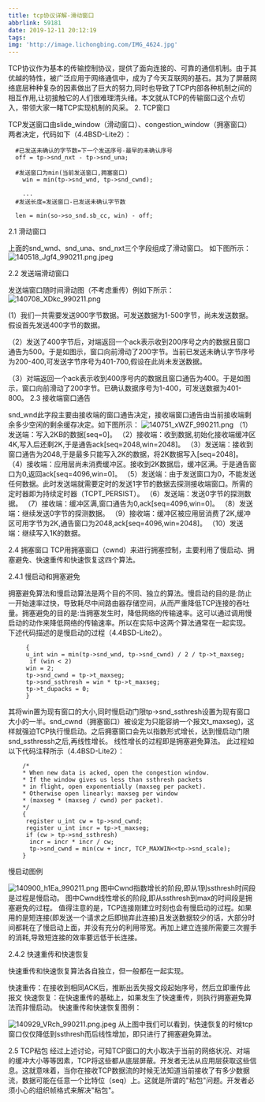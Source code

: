 ```yaml
---
title: tcp协议详解-滑动窗口
abbrlink: 59181
date: 2019-12-11 20:12:19
tags:
img: 'http://image.lichongbing.com/IMG_4624.jpg'
---
```

TCP协议作为基本的传输控制协议，提供了面向连接的、可靠的通信机制。由于其优越的特性，被广泛应用于网络通信中，成为了今天互联网的基石。其为了屏蔽网络底层种种复杂的因素做出了巨大的努力,同时也导致了TCP内部各种机制之间的相互作用,让初接触它的人们很难理清头绪。本文就从TCP的传输窗口这个点切入，带领大家一睹TCP实现机制的风采。
2. TCP窗口

TCP发送窗口由slide_window（滑动窗口）、congestion_window（拥塞窗口）两者决定，代码如下（4.4BSD-Lite2）：

      #已发送未确认的字节数=下一个发送序号-最早的未确认序号
      off = tp->snd_nxt - tp->snd_una;
     
      #发送窗口为min(当前发送窗口,拥塞窗口)
        win = min(tp->snd_wnd, tp->snd_cwnd);
      
        ...
      #发送长度=发送窗口-已发送未确认字节数
    
      len = min(so->so_snd.sb_cc, win) - off;

2.1 滑动窗口

上面的snd_wnd、snd_una、snd_nxt三个字段组成了滑动窗口。 如下图所示：
![140518_Jgf4_990211.png.jpeg](https://image.lichongbing.com/static/26649e5da9909107782cb15cc3bab96b.jpeg)

2.2 发送端滑动窗口

发送端窗口随时间滑动图（不考虑重传）例如下所示：
![140708_XDkc_990211.png](https://image.lichongbing.com/static/9ba38aca6ff33aa21f54a86172904598.png)


(1）我们一共需要发送900字节数据。可发送数据为1-500字节，尚未发送数据。假设首先发送400字节的数据。

（2）发送了400字节后，对端返回一个ack表示收到200序号之内的数据且窗口通告为500。于是如图示，窗口向前滑动了200字节。当前已发送未确认字节序号为200-400,可发送字节序号为401-700,假设在此尚未发送数据。

（3）对端返回一个ack表示收到400序号内的数据且窗口通告为400。于是如图示，窗口向前滑动了200字节。已确认数据序号为1-400，可发送数据为401-800。
2.3 接收端窗口通告

snd_wnd此字段主要由接收端的窗口通告决定，接收端窗口通告由当前接收端剩余多少空闲的剩余缓存决定。如下图所示：
![140751_xWZF_990211.png](https://image.lichongbing.com/static/1dac3526be629241def321289f06530b.png)
（1）发送端：写入2KB的数据[seq=0]。
（2）接收端：收到数据,初始化接收端缓冲区4K,写入后还剩2K,于是通告ack[seq=2048,win=2048]。
（3）发送端：接收到窗口通告为2048,于是最多只能写入2K的数据，将2K数据写入[seq=2048]。
（4）接收端：应用层尚未消费缓冲区。接收到2K数据后，缓冲区满。于是通告窗口为0,返回ack[seq=4096,win=0]。
（5）发送端：由于发送窗口为0，不能发送任何数据。此时发送端就需要定时的发送1字节的数据去探测接收端窗口。所需的定时器即为持续定时器（TCPT_PERSIST）。
（6）发送端：发送0字节的探测数据。
（7）接收端：缓冲区满,窗口通告为0,ack[seq=4096,win=0]。
（8）发送端：继续发送0字节的探测数据。
（9）接收端：缓冲区被应用层消费了2K,缓冲区可用字节为2K,通告窗口为2048,ack[seq=4096,win=2048]。
（10）发送端：继续写入1K的数据。

2.4 拥塞窗口
TCP用拥塞窗口（cwnd）来进行拥塞控制，主要利用了慢启动、拥塞避免、快速重传和快速恢复这四个算法。

2.4.1 慢启动和拥塞避免

拥塞避免算法和慢启动算法是两个目的不同、独立的算法。慢启动的目的是:防止一开始速率过快，导致耗尽中间路由器存储空间，从而严重降低TCP连接的吞吐量。拥塞避免的目的是:当拥塞发生时，降低网络的传输速率。这可以通过调用慢启动的动作来降低网络的传输速率。所以在实际中这两个算法通常在一起实现。
下述代码描述的是慢启动的过程（4.4BSD-Lite2）。

         {
         u_int win = min(tp->snd_wnd, tp->snd_cwnd) / 2 / tp->t_maxseg;
          if (win < 2)
         win = 2;
         tp->snd_cwnd = tp->t_maxseg;
         tp->snd_ssthresh = win * tp->t_maxseg;
         tp->t_dupacks = 0;
         }

其将win置为现有窗口的大小,同时慢启动门限tp->snd_ssthresh设置为现有窗口大小的一半。snd_cwnd（拥塞窗口）被设定为只能容纳一个报文t_maxseg)，这样就强迫TCP执行慢启动。之后拥塞窗口会先以指数形式增长，达到慢启动门限snd_ssthressh之后,再线性增长。
线性增长的过程即是拥塞避免算法。
此过程如以下代码注释所示（4.4BSD-Lite2）：


        /*
        * When new data is acked, open the congestion window.
        * If the window gives us less than ssthresh packets
        * in flight, open exponentially (maxseg per packet).
        * Otherwise open linearly: maxseg per window
        * (maxseg * (maxseg / cwnd) per packet).
        */
        {
         register u_int cw = tp->snd_cwnd;
         register u_int incr = tp->t_maxseg;
         if (cw > tp->snd_ssthresh)
          incr = incr * incr / cw;
          tp->snd_cwnd = min(cw + incr, TCP_MAXWIN<<tp->snd_scale);
        }
慢启动图例

![140900_h1Ea_990211.png](https://image.lichongbing.com/static/0c868f962bfca16830631f55f4087462.png)
图中Cwnd指数增长的阶段,即从1到ssthresh时间段是过程是慢启动。
图中Cwnd线性增长的阶段,即从ssthresh到max的时间段是拥塞避免的过程。
值得注意的是，TCP连接刚建立时刻也会有慢启动的过程。如果用的是短连接(即发送一个请求之后即抛弃此连接)且发送数据较少的话，大部分时间都耗在了慢启动上面，并没有充分的利用带宽。再加上建立连接所需要三次握手的消耗,导致短连接的效率要远低于长连接。

2.4.2 快速重传和快速恢复

快速重传和快速恢复算法各自独立，但一般都在一起实现。

快速重传：在接收到相同ACK后，推断出丢失报文段起始序号，然后立即重传此报文
快速恢复：在快速重传的基础上，如果发生了快速重传，则执行拥塞避免算法而非慢启动。
快速重传和快速恢复图例：

![140929_VRch_990211.png.jpeg](https://image.lichongbing.com/static/b9958c4a3b1495a3134fb9c649f5b2f6.jpeg)
从上图中我们可以看到，快速恢复的时候tcp窗口仅仅降低到ssthresh而后线性增加，即只进行了拥塞避免算法。

2.5 TCP粘包
经过上述讨论，可知TCP窗口的大小取决于当前的网络状况、对端的缓冲大小等等因素，TCP将这些都从底层屏蔽。开发者无法从应用层获取这些信息。这就意味着，当你在接收TCP数据流的时候无法知道当前接收了有多少数据流，数据可能在任意一个比特位（seq）上。这就是所谓的"粘包"问题。开发者必须小心的组织帧格式来解决"粘包"。


